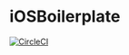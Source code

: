 # iOSBoilerplate

[![CircleCI](https://circleci.com/gh/viraj/iOSBoilerplate.svg?style=svg)](https://circleci.com/gh/viraj/iOSBoilerplate)
